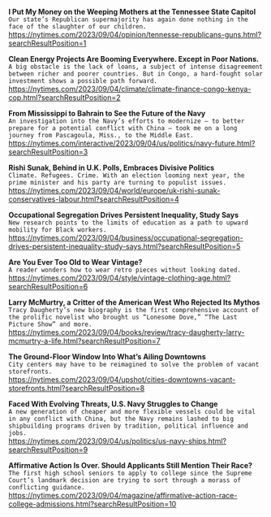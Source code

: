 **I Put My Money on the Weeping Mothers at the Tennessee State Capitol**\
`Our state’s Republican supermajority has again done nothing in the face of the slaughter of our children.`\
https://nytimes.com/2023/09/04/opinion/tennesse-republicans-guns.html?searchResultPosition=1

**Clean Energy Projects Are Booming Everywhere. Except in Poor Nations.**\
`A big obstacle is the lack of loans, a subject of intense disagreement between richer and poorer countries. But in Congo, a hard-fought solar investment shows a possible path forward.`\
https://nytimes.com/2023/09/04/climate/climate-finance-congo-kenya-cop.html?searchResultPosition=2

**From Mississippi to Bahrain to See the Future of the Navy**\
`An investigation into the Navy’s efforts to modernize — to better prepare for a potential conflict with China — took me on a long journey from Pascagoula, Miss., to the Middle East.`\
https://nytimes.com/interactive/2023/09/04/us/politics/navy-future.html?searchResultPosition=3

**Rishi Sunak, Behind in U.K. Polls, Embraces Divisive Politics**\
`Climate. Refugees. Crime. With an election looming next year, the prime minister and his party are turning to populist issues.`\
https://nytimes.com/2023/09/04/world/europe/uk-rishi-sunak-conservatives-labour.html?searchResultPosition=4

**Occupational Segregation Drives Persistent Inequality, Study Says**\
`New research points to the limits of education as a path to upward mobility for Black workers.`\
https://nytimes.com/2023/09/04/business/occupational-segregation-drives-persistent-inequality-study-says.html?searchResultPosition=5

**Are You Ever Too Old to Wear Vintage?**\
`A reader wonders how to wear retro pieces without looking dated.`\
https://nytimes.com/2023/09/04/style/vintage-clothing-age.html?searchResultPosition=6

**Larry McMurtry, a Critter of the American West Who Rejected Its Mythos**\
`Tracy Daugherty’s new biography is the first comprehensive account of the prolific novelist who brought us “Lonesome Dove,” “The Last Picture Show” and more.`\
https://nytimes.com/2023/09/04/books/review/tracy-daugherty-larry-mcmurtry-a-life.html?searchResultPosition=7

**The Ground-Floor Window Into What’s Ailing Downtowns**\
`City centers may have to be reimagined to solve the problem of vacant storefronts.`\
https://nytimes.com/2023/09/04/upshot/cities-downtowns-vacant-storefronts.html?searchResultPosition=8

**Faced With Evolving Threats, U.S. Navy Struggles to Change**\
`A new generation of cheaper and more flexible vessels could be vital in any conflict with China, but the Navy remains lashed to big shipbuilding programs driven by tradition, political influence and jobs.`\
https://nytimes.com/2023/09/04/us/politics/us-navy-ships.html?searchResultPosition=9

**Affirmative Action Is Over. Should Applicants Still Mention Their Race?**\
`The first high school seniors to apply to college since the Supreme Court’s landmark decision are trying to sort through a morass of conflicting guidance.`\
https://nytimes.com/2023/09/04/magazine/affirmative-action-race-college-admissions.html?searchResultPosition=10


